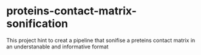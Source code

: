 # proteins-contact-matrix-sonification
This project hint to creat a pipeline that sonifise a preteins contact matrix in an understanable and informative format
